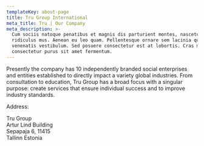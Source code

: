 ```yaml
---
templateKey: about-page
title: Tru Group International
meta_title: Tru | Our Company
meta_description: >-
  Cum sociis natoque penatibus et magnis dis parturient montes, nascetur
  ridiculus mus. Aenean eu leo quam. Pellentesque ornare sem lacinia quam
  venenatis vestibulum. Sed posuere consectetur est at lobortis. Cras mattis
  consectetur purus sit amet fermentum.
---
```


Presently the company has 10 independently branded social enterprises and entities established to directly impact a variety global industries. From consultation to education, Tru Group has a broad focus with a singular purpose: <span class="has-text-weight-bold">create services that ensure individual success and to improve industry standards</span>.

<span class="has-text-weight-semibold is-size-4">Address:</span>

Tru Group <br/>
Artur Lind Building <br/>
Sepapaja 6, 11415 <br/>
Tallinn Estonia
